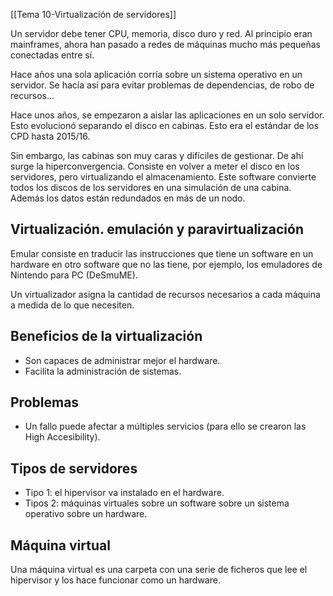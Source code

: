 [[Tema 10-Virtualización de servidores]]

Un servidor debe tener CPU, memoria, disco duro y red. Al principio eran mainframes, ahora han pasado a redes de máquinas mucho más pequeñas conectadas entre sí.

Hace años una sola aplicación corría sobre un sistema operativo en un servidor. Se hacía así para evitar problemas de dependencias, de robo de recursos...

Hace unos años, se empezaron a aislar las aplicaciones en un solo servidor. Esto evolucionó separando el disco en cabinas. Esto era el estándar de los CPD hasta 2015/16.

Sin embargo, las cabinas son muy caras y difíciles de gestionar. De ahí surge la hiperconvergencia. Consiste en volver a meter el disco en los servidores, pero virtualizando el almacenamiento. Este software convierte todos los discos de los servidores en una simulación de una cabina. Además los datos están redundados en más de un nodo.

## Virtualización. emulación y paravirtualización
Emular consiste en traducir las instrucciones que tiene un software en un hardware en otro software que no las tiene, por ejemplo, los emuladores de Nintendo para PC (DeSmuME).

Un virtualizador asigna la cantidad de recursos necesarios a cada máquina a medida de lo que necesiten. 

## Beneficios de la virtualización
+ Son capaces de administrar mejor el hardware.
+ Facilita la administración de sistemas.

## Problemas
+ Un fallo puede afectar a múltiples servicios (para ello se crearon las High Accesibility).

## Tipos de servidores
+ Tipo 1: el hipervisor va instalado en el hardware.
+ Tipos 2: máquinas virtuales sobre un software sobre un sistema operativo sobre un hardware.

## Máquina virtual
Una máquina virtual es una carpeta con una serie de ficheros que lee el hipervisor y los hace funcionar como un hardware. 